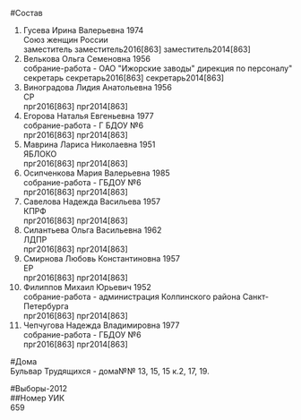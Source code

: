 #Состав  
1. Гусева Ирина Валерьевна 1974  
    Союз женщин России  
    заместитель заместитель2016[863] заместитель2014[863]  
2. Велькова Ольга Семеновна 1956  
    собрание-работа - ОАО "Ижорские заводы" дирекция по персоналу"  
    секретарь секретарь2016[863] секретарь2014[863]  
3. Виноградова Лидия Анатольевна 1956  
    СР  
    прг2016[863] прг2014[863]  
4. Егорова Наталья Евгеньевна 1977  
    собрание-работа - Г БДОУ №6  
    прг2016[863] прг2014[863]  
5. Маврина Лариса Николаевна 1951  
    ЯБЛОКО  
    прг2016[863] прг2014[863]  
6. Осипченкова Мария Валерьевна 1985  
    собрание-работа - ГБДОУ №6  
    прг2016[863] прг2014[863]  
7. Савелова Надежда Васильева 1957  
    КПРФ  
    прг2016[863] прг2014[863]  
8. Силантьева Ольга Васильевна 1962  
    ЛДПР  
    прг2016[863] прг2014[863]  
9. Смирнова Любовь Константиновна 1957  
    ЕР  
    прг2016[863] прг2014[863]  
10. Филиппов Михаил Юрьевич 1952  
    собрание-работа - администрация Колпинского района Санкт-Петербурга  
    прг2016[863] прг2014[863]  
11. Чепчугова Надежда Владимировна 1977  
    собрание-работа - ГБДОУ №6  
    прг2016[863] прг2014[863]  
  
#Дома  
Бульвар Трудящихся - дома№№ 13, 15, 15 к.2, 17, 19.  
  
#Выборы-2012  
##Номер УИК  
659  
